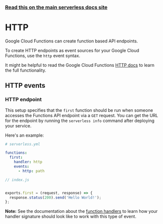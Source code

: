 <!--
title: Serverless Framework - Google Cloud Functions Events - HTTP
menuText: HTTP
menuOrder: 1
description: Setting up HTTP events with Google Cloud Functions via the Serverless Framework
layout: Doc
-->

<!-- DOCS-SITE-LINK:START automatically generated  -->
### [Read this on the main serverless docs site](https://www.serverless.com/framework/docs/providers/google/events/http)
<!-- DOCS-SITE-LINK:END -->

# HTTP

Google Cloud Functions can create function based API endpoints.

To create HTTP endpoints as event sources for your Google Cloud Functions, use the `http` event syntax.

It might be helpful to read the Google Cloud Functions [HTTP docs](https://cloud.google.com/functions/docs/writing/http) to learn the full functionality.

## HTTP events

### HTTP endpoint

This setup specifies that the `first` function should be run when someone accesses the Functions API endpoint via a `GET` request. You can get the URL for the endpoint by running the `serverless info` command after deploying your service.

Here's an example:

```yml
# serverless.yml

functions:
  first:
    handler: http
    events:
      - http: path
```

```javascript
// index.js


exports.first = (request, response) => {
  response.status(200).send('Hello World!');
};
```

**Note:** See the documentation about the [function handlers](../guide/functions.md) to learn how your handler signature should look like to work with this type of event.
